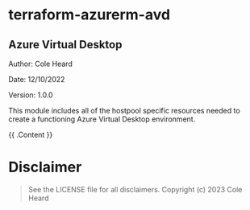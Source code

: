 # terraform-azurerm-avd

## Azure Virtual Desktop

Author: Cole Heard

Date: 12/10/2022

Version: 1.0.0

This module includes all of the hostpool specific resources needed
to create a functioning Azure Virtual Desktop environment.

<!-- BEGIN_TF_DOCS -->
{{ .Content }}
<!-- END_TF_DOCS -->

# Disclaimer

> See the LICENSE file for all disclaimers. Copyright (c) 2023 Cole Heard
